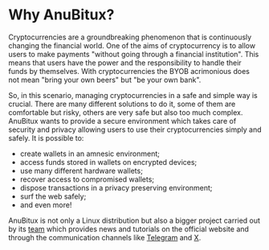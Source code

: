 # Why AnuBitux?

Cryptocurrencies are a groundbreaking phenomenon that is continuously changing the financial world.  One of the aims of cryptocurrency is to allow users to make payments "without going through a financial institution". This means that users have the power and the responsibility to handle their funds by themselves. With cryptocurrencies the BYOB acrimonious does not mean "bring your own beers" but "be your own bank".

So, in this scenario, managing cryptocurrencies in a safe and simple way is crucial. There are many different solutions to do it, some of them are comfortable but risky, others are very safe but also too much complex. AnuBitux wants to provide a secure environment which takes care of security and privacy allowing users to use their cryptocurrencies simply and safely. It is possible to:

* create wallets in an amnesic environment;
* access funds stored in wallets on encrypted devices;
* use many different hardware wallets;
* recover access to compromised wallets;
* dispose transactions in a privacy preserving environment;
* surf the web safely;
* and even more!

AnuBitux is not only a Linux distribution but also a bigger project carried out by its [team](https://anubitux.org/meet-the-anubitux-project/) which provides news and tutorials on the official website and through the communication channels like [Telegram](https://t.me/anubitux) and [X](https://x.com/anubitux).
